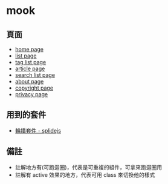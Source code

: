 # mook

## 頁面
- [home page](https://for-demo.github.io/mook/)
- [list page](https://for-demo.github.io/mook/list)
- [tag list page](https://for-demo.github.io/mook/tagList)
- [article page](https://for-demo.github.io/mook/article)
- [search list page](https://for-demo.github.io/mook/searchList)
- [about page](https://for-demo.github.io/mook/about)
- [copyright page](https://for-demo.github.io/mook/copyright)
- [privacy page](https://for-demo.github.io/mook/privacy)

## 用到的套件
- [輪播套件 - splidejs](https://splidejs.com/)

## 備註
- 註解地方有(可跑迴圈)，代表是可重複的組件，可拿來跑迴圈用
- 註解有 active 效果的地方，代表可用 class 來切換他的樣式
